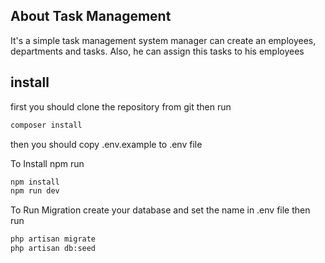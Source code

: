 
## About Task Management

It's a simple task management system manager can create an employees,
departments and tasks.
Also, he can assign this tasks to his employees

## install

first you should clone the repository from git then run

```bash
composer install
```

then you should copy .env.example to .env file


To Install npm run
```bash
npm install
npm run dev
```

To Run Migration
create your database and set the name in .env file
then run
```bash
php artisan migrate
php artisan db:seed
```
